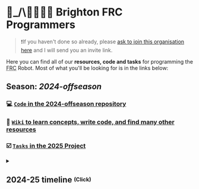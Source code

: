 # 🦾_/\\🧑‍💻👩‍💻 Brighton FRC Programmers

> ❗If you haven't done so already, please [ask to join this organisation here](https://github.com/BrightonFRC/2024/wiki/Joining-on-GitHub) and I will send you an invite link.

Here you can find all of our **resources, code and tasks** for programming the <abbr title="First Robotics Competition">FRC</abbr> Robot. Most of what you'll be looking for is in the links below:
## Season: *2024-offseason* <!--Crescendo ([Game Resources](https://www.firstinspires.org/resource-library/frc/competition-manual-qa-system))-->
### 💻 [`Code` in the 2024-offseason repository](https://github.com/BrightonFRC/2024-offseason)
<!--<sup>Code we wrote before the game release can be copied-and-pasted from [branches of the offseason repository](https://github.com/brightonfrc/2024-offseason/branches).</sup>-->
### 📖 [`Wiki` to learn concepts, write code, and find many other resources](https://github.com/BrightonFRC/2025/wiki)
### ☑️ [`Tasks` in the 2025 Project](https://github.com/orgs/BrightonFRC/projects/3)

<details><summary>

## 2024-25 timeline <sup><sub>(Click)</sub></sup>
</summary>

|September 2024|January 2025|March 2025|
|---|---|---|
|`2024-offseason`|`2024-offseason`>`2025`|`2025`|
|Start learning; Arrange team|Game idea released; WPILib version upgraded; Switch to 2025 repository; Start program/test/debug/merge cycles|Robot completed; Feature freeze; Go to competition|
</details>
